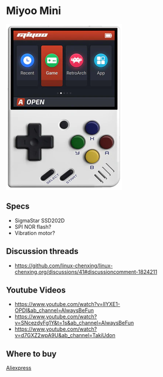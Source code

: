 # Miyoo Mini

![miyoomini](miyoomini.png)

## Specs

- SigmaStar SSD202D
- SPI NOR flash?
- Vibration motor?

## Discussion threads

- https://github.com/linux-chenxing/linux-chenxing.org/discussions/41#discussioncomment-1824211

## Youtube Videos

- https://www.youtube.com/watch?v=lIYXE1-OPDI&ab_channel=AlwaysBeFun
- https://www.youtube.com/watch?v=SNcezdyFg1Y&t=1s&ab_channel=AlwaysBeFun
- https://www.youtube.com/watch?v=d7GXZ2wpA9U&ab_channel=TakiUdon

## Where to buy

[Aliexpress](https://www.aliexpress.com/item/1005003611677275.html?spm=a2g0s.9042311.0.0.56e34c4dk9u5y1)
